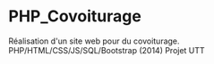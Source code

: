 # PHP_Covoiturage
Réalisation d'un site web pour du covoiturage. PHP/HTML/CSS/JS/SQL/Bootstrap (2014) Projet UTT 
